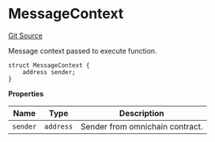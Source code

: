 # MessageContext
[Git Source](https://github.com/zeta-chain/protocol-contracts/blob/86bca2c09f7eb3b8509097193b2e7504ddcc7cee/contracts/evm/interfaces/IGatewayEVM.sol)

Message context passed to execute function.


```solidity
struct MessageContext {
    address sender;
}
```

**Properties**

|Name|Type|Description|
|----|----|-----------|
|`sender`|`address`|Sender from omnichain contract.|


